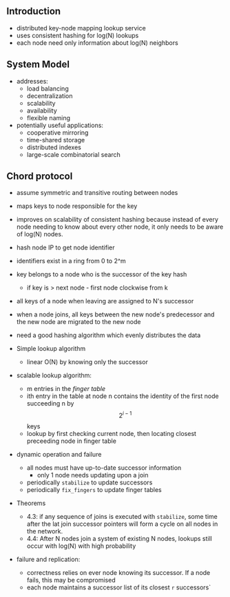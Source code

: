 
## Introduction

- distributed key-node mapping lookup service
- uses consistent hashing for log(N) lookups
- each node need only information about log(N) neighbors

## System Model

- addresses:
    - load balancing
    - decentralization
    - scalability
    - availability
    - flexible naming
- potentially useful applications:
    - cooperative mirroring
    - time-shared storage
    - distributed indexes
    - large-scale combinatorial search

## Chord protocol

- assume symmetric and transitive routing between nodes
- maps keys to node responsible for the key
- improves on scalability of consistent hashing because instead of every node
  needing to know about every other node, it only needs to be aware of log(N)
  nodes.
- hash node IP to get node identifier
- identifiers exist in a ring from 0 to 2^m
- key belongs to a node who is the successor of the key hash
    - if key is > next node - first node clockwise from k
- all keys of a node when leaving are assigned to N's successor
- when a node joins, all keys between the new node's predecessor and the new
  node are migrated to the new node
- need a good hashing algorithm which evenly distributes the data
- Simple lookup algorithm
    - linear O(N) by knowing only the successor
- scalable lookup algorithm:
    - m entries in the _finger table_
    - ith entry in the table at node n contains the identity of the first node succeeding n by $$2^{i-1}$$ keys
    - lookup by first checking current node, then locating closest preceeding node in finger table
- dynamic operation and failure
    - all nodes must have up-to-date successor information
        - only 1 node needs updating upon a join
    - periodically `stabilize` to update successors
    - periodically `fix_fingers` to update finger tables

- Theorems
    - 4.3: if any sequence of joins is executed with `stabilize`, some time
      after the lat join successor pointers will form a cycle on all nodes in
      the network.
    - 4.4: After N nodes join a system of existing N nodes, lookups still occur
      with log(N) with high probability

- failure and replication:
    - correctness relies on ever node knowing its successor. If a node fails,
      this may be compromised
    - each node maintains a successor list of its closest `r` successors`


